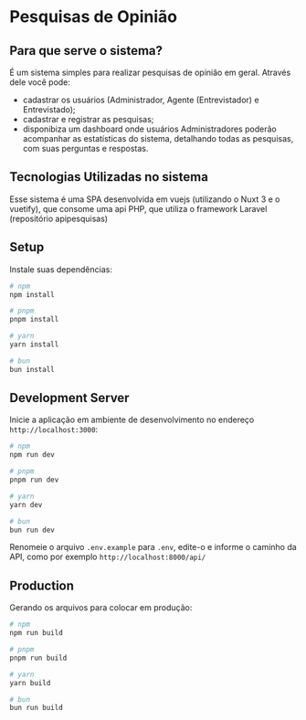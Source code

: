 # Pesquisas de Opinião

## Para que serve o sistema?

É um sistema simples para realizar pesquisas de opinião em geral. Através dele você pode:
  - cadastrar os usuários (Administrador, Agente (Entrevistador) e Entrevistado);
  - cadastrar e registrar as pesquisas;
  - disponibiza um dashboard onde usuários Administradores poderão acompanhar as estatísticas do sistema, detalhando todas as pesquisas, com suas perguntas e respostas.

## Tecnologias Utilizadas no sistema

Esse sistema é uma SPA desenvolvida em vuejs (utilizando o Nuxt 3 e o vuetify), que consome uma api PHP, que utiliza o framework Laravel (repositório apipesquisas)

## Setup

Instale suas dependências:

```bash
# npm
npm install

# pnpm
pnpm install

# yarn
yarn install

# bun
bun install
```

## Development Server

Inicie a aplicação em ambiente de desenvolvimento no endereço `http://localhost:3000`:

```bash
# npm
npm run dev

# pnpm
pnpm run dev

# yarn
yarn dev

# bun
bun run dev
```

Renomeie o arquivo `.env.example` para `.env`, edite-o e informe o caminho da API, como por exemplo `http://localhost:8000/api/`

## Production

Gerando os arquivos para colocar em produção:

```bash
# npm
npm run build

# pnpm
pnpm run build

# yarn
yarn build

# bun
bun run build
```
